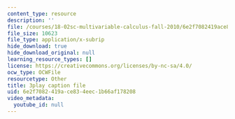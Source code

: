 ```yaml
---
content_type: resource
description: ''
file: /courses/18-02sc-multivariable-calculus-fall-2010/6e2f7082419ace834eec1b66af178208_vnWXYI4UQrs.srt
file_size: 10623
file_type: application/x-subrip
hide_download: true
hide_download_original: null
learning_resource_types: []
license: https://creativecommons.org/licenses/by-nc-sa/4.0/
ocw_type: OCWFile
resourcetype: Other
title: 3play caption file
uid: 6e2f7082-419a-ce83-4eec-1b66af178208
video_metadata:
  youtube_id: null
---
```

